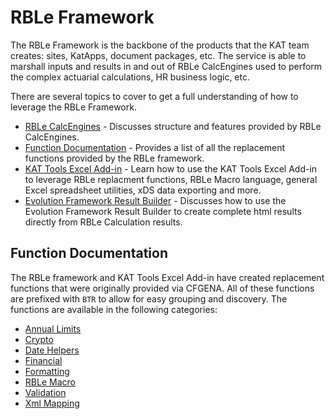 ﻿# RBLe Framework

The RBLe Framework is the backbone of the products that the KAT team creates: sites, KatApps, document packages, etc.  The service is able to marshall inputs and results in and out of RBLe CalcEngines used to perform the complex actuarial calculations, HR business logic, etc.

There are several topics to cover to get a full understanding of how to leverage the RBLe Framework.

- [RBLe CalcEngines](CalcEngines.md) - Discusses structure and features provided by RBLe CalcEngines.
- [Function Documentation](#function-documentation) - Provides a list of all the replacement functions provided by the RBLe framework.
- [KAT Tools Excel Add-in](ExcelAddIn.md) - Learn how to use the KAT Tools Excel Add-in to leverage RBLe replacment functions, RBLe Macro language, general Excel spreadsheet utilities, xDS data exporting and more.
- [Evolution Framework Result Builder](Evolution.ResultBuilder.md) - Discusses how to use the Evolution Framework Result Builder to create complete html results directly from RBLe Calculation results.

## Function Documentation

The RBLe framework and KAT Tools Excel Add-in have created replacement functions that were originally provided via CFGENA.  All of these functions are prefixed with `BTR` to allow for easy grouping and discovery.  The functions are available in the following categories:

- [Annual Limits](RBLeAnnualLimits.md)
- [Crypto](RBLeCrypto.md)
- [Date Helpers](RBLeDateHelpers.md)
- [Financial](RBLeFinancial.md)
- [Formatting](RBLeFormatting.md)
- [RBLe Macro](RBLeRBLeMacro.md)
- [Validation](RBLeValidation.md)
- [Xml Mapping](RBLeXmlMapping.md)
